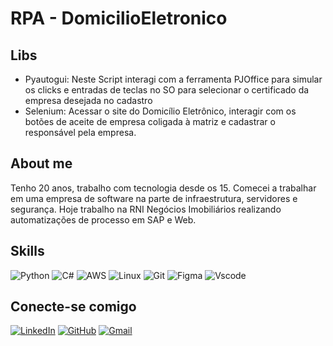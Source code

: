 # RPA - DomicilioEletronico
## Libs
- Pyautogui: Neste Script interagi com a ferramenta PJOffice para simular os clicks e entradas de teclas no SO para selecionar o certificado da empresa desejada no cadastro
- Selenium: Acessar o site do Domicílio Eletrônico, interagir com os botões de aceite de empresa coligada à matriz e cadastrar o responsável pela empresa.

## About me
Tenho 20 anos, trabalho com tecnologia desde os 15. Comecei a trabalhar em uma empresa de software na parte de infraestrutura, servidores e segurança. Hoje trabalho na RNI Negócios Imobiliários realizando automatizações de processo em SAP e Web.

## Skills
![Python](https://img.shields.io/badge/python-3670A0?style=for-the-badge&logo=python&logoColor=ffdd54)
![C#](https://img.shields.io/badge/C%23-239120?style=for-the-badge&logo=c-sharp&logoColor=white)
![AWS](https://img.shields.io/badge/AWS-000.svg?style=for-the-badge&logo=amazon-aws&logoColor=white)
![Linux](https://img.shields.io/badge/Linux-000?style=for-the-badge&logo=linux&logoColor=FCC624)
![Git](https://img.shields.io/badge/GIT-E44C30?style=for-the-badge&logo=git&logoColor=white)
![Figma](https://img.shields.io/badge/Figma-696969?style=for-the-badge&logo=figma&logoColor=figma)
![Vscode](https://img.shields.io/badge/Vscode-007ACC?style=for-the-badge&logo=visual-studio-code&logoColor=white)

## Conecte-se comigo
[![LinkedIn](https://img.shields.io/badge/LinkedIn-0077B5?style=for-the-badge&logo=linkedin&logoColor=white)](https://www.linkedin.com/in/cauangregui/)
[![GitHub](https://img.shields.io/badge/GitHub-100000?style=for-the-badge&logo=github&logoColor=white)](https://github.com/cauangregui04)
[![Gmail](https://img.shields.io/badge/Gmail-333333?style=for-the-badge&logo=gmail&logoColor=red)](mailto:cauangreghi@gmail.com)
